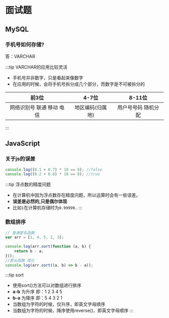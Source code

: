# 面试题

## MySQL
### 手机号如何存储? 
答：VARCHAR

:::tip VARCHAR的应用比较灵活  

- 手机号并非数字，只是看起来像数字  
- 在应用的时候，会将手机号拆分成几个部分，而数字是不可被拆分的  

| 前3位                     | 4-7位            | 8-11位              |
| :-----------------------: | :--------------: | :-----------------: |
| 网络识别号 联通 移动 电信 | 地区编码(归属地) | 用户号号码 随机分配 |

:::

## JavaScript
### 关于js的误差
```js
console.log((0.1 + 0.7) * 10 == 8); //false
console.log((0.2 + 0.6) * 10 == 8); //true
```
:::tip 浮点数的精度问题
- 在计算机中因为浮点数存在精度问题，所以运算时会有一些误差。
- **误差是必然的,只是偶尔体现**
- 比如`1`在计算机存储时为`0.99999`..
:::

### 数组排序
```js
// 普通匿名函数
var arr = [1, 4, 5, 2, 3];

console.log(arr.sort(function (a, b) {
    return b - a;
}));
//箭头函数 简化
console.log(arr.sort((a, b) => b - a));
```
:::tip sort
- 使用sort()方法可以对数组进行排序
- **a-b** 为升序 即：1 2 3 4 5  
- **b-a** 为降序 即：5 4 3 2 1  
- 当数组为字符的时候，仅升序，即英文字母顺序
- 当数组为字符的时候，降序使用reverse()，即英文字母顺序
:::